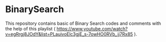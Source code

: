 # BinarySearch

This repository contains basic of Binary Search codes and comments with the help of this playlist ( https://www.youtube.com/watch?v=egRrgj8JOdY&list=PLauivoElc3gjE_s-7owHO0RVb_jj7Rx85 ).
